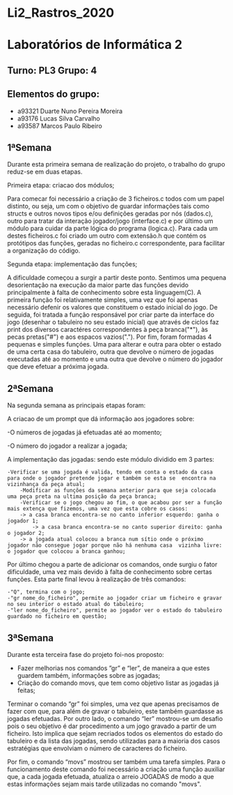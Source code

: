 # Li2_Rastros_2020
# Laboratórios de Informática 2

## Turno: PL3 Grupo: 4

## Elementos do grupo:
* a93321 Duarte Nuno Pereira Moreira
* a93176 Lucas Silva Carvalho
* a93587 Marcos Paulo Ribeiro

## 1ªSemana

Durante esta primeira semana de realização do projeto, o trabalho do grupo reduz-se em duas etapas.

Primeira etapa: criacao dos módulos; 

Para comecar foi necessário a criação de 3 ficheiros.c todos com um papel distinto, ou seja, um com o objetivo de guardar informações tais como structs e outros novos tipos e/ou definições geradas por nós (dados.c), outro para tratar da interação jogador/jogo (interface.c) e por último um módulo para cuidar da parte lógica do programa (logica.c). Para cada um destes ficheiros.c foi criado um outro com extensão.h que contém os protótipos das funções, geradas no ficheiro.c correspondente, para facilitar a organização do código.


Segunda etapa: implementação das funções;

A dificuldade começou a surgir a partir deste ponto. Sentimos uma pequena desorientação na execução da maior parte das funções devido principalmente à falta de conhecimento sobre esta linguagem(C).
A primeira função foi relativamente simples, uma vez que foi apenas necessário defenir os valores que constituem o estado inicial do jogo.
De seguida, foi tratada a função responsável por criar parte da interface do jogo (desenhar o tabuleiro no seu estado inicial) que através de ciclos faz print dos diversos caractéres correspondentes à peça branca("*"), às pecas pretas("#") e aos espacos vazios(".").
Por fim, foram formadas 4 pequenas e simples funçóes. Uma para alterar e outra para obter o estado de uma certa casa do tabuleiro, outra que devolve o número de jogadas executadas até ao momento e uma outra que devolve o número do jogador que deve efetuar a próxima jogada.

## 2ªSemana

Na segunda semana as principais etapas foram:

A criacao de um prompt que dá informação aos jogadores sobre:

  
   -O números de jogadas já efetuadas até ao momento;
  
   -O número do jogador a realizar a jogada;

A implementação das jogadas: sendo este módulo dividido em 3 partes:

	-Verificar se uma jogada é valida, tendo em conta o estado da casa para onde o jogador pretende jogar e também se esta se  encontra na vizinhança da peça atual;
        -Modificar as funções da semana anterior para que seja colocada uma peça preta na ultima posição da peça branca;
        -Verificar se o jogo chegou ao fim, o que acabou por ser a função mais extença que fizemos, uma vez que esta cobre os casos:
		-> a casa branca encontra-se no canto inferior esquerdo: ganha o jogador 1;
         	-> a casa branca encontra-se no canto superior direito: ganha o jogador 2;
		-> a jogada atual colocou a branca num sítio onde o próximo jogador não consegue jogar porque não há nenhuma casa  vizinha livre: o jogador que colocou a branca ganhou;

Por último chegou a parte de adicionar os comandos, onde surgiu o fator dificuldade, uma vez mais devido à falta de conhecimento sobre certas funções. Esta parte final
levou à realização de três comandos:

	-"Q", termina com o jogo;
	-"gr nome_do_ficheiro", permite ao jogador criar um ficheiro e gravar no seu interior o estado atual do tabuleiro;
	-"ler nome_do_ficheiro", permite ao jogador ver o estado do tabuleiro guardado no ficheiro em questão;
	
## 3ªSemana


Durante esta terceira fase do projeto foi-nos proposto:
- Fazer melhorias nos comandos ”gr” e “ler”, de maneira a que estes guardem também, informações sobre as jogadas;
- Criação do comando movs, que tem como objetivo listar as jogadas já feitas;


Terminar o comando “gr” foi simples, uma vez que apenas precisamos de fazer com que, para além de gravar o tabuleiro, este também guardasse as jogadas efetuadas.
Por outro lado, o comando “ler” mostrou-se um desafio pois o seu objetivo é dar procedimento a um jogo gravado a partir de um ficheiro. Isto implica que sejam recriados todos os elementos do estado do tabuleiro e da lista das jogadas, sendo utilizadas para a maioria dos casos estratégias que envolviam o número de caracteres do ficheiro.

Por fim, o comando “movs” mostrou ser também uma tarefa simples. Para o funcionamento deste comando foi necessário a criação uma função auxiliar que, a cada jogada efetuada, atualiza o arreio JOGADAS de modo a que estas informações sejam mais tarde utilizadas no comando "movs".


